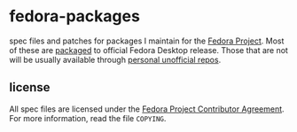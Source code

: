 fedora-packages
===============

spec files and patches for packages I maintain for the [Fedora Project][fedora]. Most of these are [packaged][pkgdb] to official Fedora Desktop release. Those that are not will be usually available through [personal unofficial repos][myrepos].

[fedora]: http://fedoraproject.org/
[pkgdb]: https://admin.fedoraproject.org/pkgdb/users/packages/comzeradd
[myrepos]: http://repos.fedorapeople.org/repos/comzeradd/


license
-------
All spec files are licensed under the [Fedora Project Contributor Agreement][FPCA]. For more
information, read the file ``COPYING``.

[FPCA]: https://fedoraproject.org/wiki/Legal:Fedora_Project_Contributor_Agreement
